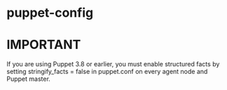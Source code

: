 # puppet-config

IMPORTANT
=========
 
If you are using Puppet 3.8 or earlier, you must enable structured facts 
by setting stringify_facts = false in puppet.conf on every agent node and 
Puppet master.
